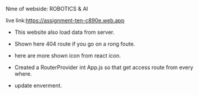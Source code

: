 Nme of webside: ROBOTICS & AI

live link:https://assignment-ten-c890e.web.app

* This website also load data from server.

* Shown here 404 route if you go on a rong foute.

* here are more shown icon from react icon.

* Created a RouterProvider int App.js so that get access route from every where.

* update enverment.

